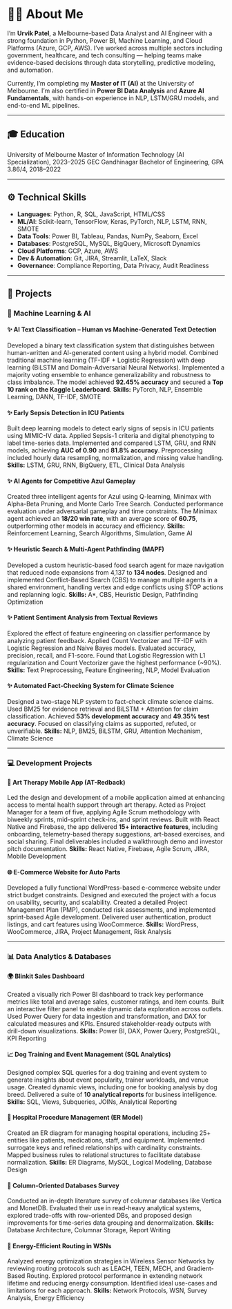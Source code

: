 # 👨‍💻 About Me

I’m **Urvik Patel**, a Melbourne-based Data Analyst and AI Engineer with a strong foundation in Python, Power BI, Machine Learning, and Cloud Platforms (Azure, GCP, AWS). I’ve worked across multiple sectors including government, healthcare, and tech consulting — helping teams make evidence-based decisions through data storytelling, predictive modeling, and automation.

Currently, I’m completing my **Master of IT (AI)** at the University of Melbourne. I’m also certified in **Power BI Data Analysis** and **Azure AI Fundamentals**, with hands-on experience in NLP, LSTM/GRU models, and end-to-end ML pipelines.

---

## 🎓 Education

University of Melbourne Master of Information Technology (AI Specialization), 2023–2025
GEC Gandhinagar Bachelor of Engineering, GPA 3.86/4, 2018–2022

---
## ⚙️ Technical Skills

* **Languages**: Python, R, SQL, JavaScript, HTML/CSS
* **ML/AI**: Scikit-learn, TensorFlow, Keras, PyTorch, NLP, LSTM, RNN, SMOTE
* **Data Tools**: Power BI, Tableau, Pandas, NumPy, Seaborn, Excel
* **Databases**: PostgreSQL, MySQL, BigQuery, Microsoft Dynamics
* **Cloud Platforms**: GCP, Azure, AWS
* **Dev & Automation**: Git, JIRA, Streamlit, LaTeX, Slack
* **Governance**: Compliance Reporting, Data Privacy, Audit Readiness

---

## 🧐 Projects

### 🚀 Machine Learning & AI

#### ✨ AI Text Classification – Human vs Machine-Generated Text Detection

Developed a binary text classification system that distinguishes between human-written and AI-generated content using a hybrid model. Combined traditional machine learning (TF-IDF + Logistic Regression) with deep learning (BiLSTM and Domain-Adversarial Neural Networks). Implemented a majority voting ensemble to enhance generalizability and robustness to class imbalance. The model achieved **92.45% accuracy** and secured a **Top 10 rank on the Kaggle Leaderboard**.
**Skills:** PyTorch, NLP, Ensemble Learning, DANN, TF-IDF, SMOTE

#### ✨ Early Sepsis Detection in ICU Patients

Built deep learning models to detect early signs of sepsis in ICU patients using MIMIC-IV data. Applied Sepsis-1 criteria and digital phenotyping to label time-series data. Implemented and compared LSTM, GRU, and RNN models, achieving **AUC of 0.90** and **81.8% accuracy**. Preprocessing included hourly data resampling, normalization, and missing value handling.
**Skills:** LSTM, GRU, RNN, BigQuery, ETL, Clinical Data Analysis

#### ✨ AI Agents for Competitive Azul Gameplay

Created three intelligent agents for Azul using Q-learning, Minimax with Alpha-Beta Pruning, and Monte Carlo Tree Search. Conducted performance evaluation under adversarial gameplay and time constraints. The Minimax agent achieved an **18/20 win rate**, with an average score of **60.75**, outperforming other models in accuracy and efficiency.
**Skills:** Reinforcement Learning, Search Algorithms, Simulation, Game AI

#### ✨ Heuristic Search & Multi-Agent Pathfinding (MAPF)

Developed a custom heuristic-based food search agent for maze navigation that reduced node expansions from 4,137 to **134 nodes**. Designed and implemented Conflict-Based Search (CBS) to manage multiple agents in a shared environment, handling vertex and edge conflicts using STOP actions and replanning logic.
**Skills:** A\*, CBS, Heuristic Design, Pathfinding Optimization

#### ✨ Patient Sentiment Analysis from Textual Reviews

Explored the effect of feature engineering on classifier performance by analyzing patient feedback. Applied Count Vectorizer and TF-IDF with Logistic Regression and Naive Bayes models. Evaluated accuracy, precision, recall, and F1-score. Found that Logistic Regression with L1 regularization and Count Vectorizer gave the highest performance (\~90%).
**Skills:** Text Preprocessing, Feature Engineering, NLP, Model Evaluation

#### ✨ Automated Fact-Checking System for Climate Science

Designed a two-stage NLP system to fact-check climate science claims. Used BM25 for evidence retrieval and BiLSTM + Attention for claim classification. Achieved **53% development accuracy** and **49.35% test accuracy**. Focused on classifying claims as supported, refuted, or unverifiable.
**Skills:** NLP, BM25, BiLSTM, GRU, Attention Mechanism, Climate Science

---

### 💻 Development Projects

#### 📱 Art Therapy Mobile App (AT-Redback)

Led the design and development of a mobile application aimed at enhancing access to mental health support through art therapy. Acted as Project Manager for a team of five, applying Agile Scrum methodology with biweekly sprints, mid-sprint check-ins, and sprint reviews. Built with React Native and Firebase, the app delivered **15+ interactive features**, including onboarding, telemetry-based therapy suggestions, art-based exercises, and social sharing. Final deliverables included a walkthrough demo and investor pitch documentation.
**Skills:** React Native, Firebase, Agile Scrum, JIRA, Mobile Development

#### 🌐 E-Commerce Website for Auto Parts

Developed a fully functional WordPress-based e-commerce website under strict budget constraints. Designed and executed the project with a focus on usability, security, and scalability. Created a detailed Project Management Plan (PMP), conducted risk assessments, and implemented sprint-based Agile development. Delivered user authentication, product listings, and cart features using WooCommerce.
**Skills:** WordPress, WooCommerce, JIRA, Project Management, Risk Analysis

---

### 📊 Data Analytics & Databases

#### 🌍 Blinkit Sales Dashboard

Created a visually rich Power BI dashboard to track key performance metrics like total and average sales, customer ratings, and item counts. Built an interactive filter panel to enable dynamic data exploration across outlets. Used Power Query for data ingestion and transformation, and DAX for calculated measures and KPIs. Ensured stakeholder-ready outputs with drill-down visualizations.
**Skills:** Power BI, DAX, Power Query, PostgreSQL, KPI Reporting

#### 📈 Dog Training and Event Management (SQL Analytics)

Designed complex SQL queries for a dog training and event system to generate insights about event popularity, trainer workloads, and venue usage. Created dynamic views, including one for booking analysis by dog breed. Delivered a suite of **10 analytical reports** for business intelligence.
**Skills:** SQL, Views, Subqueries, JOINs, Analytical Reporting

#### 🏥 Hospital Procedure Management (ER Model)

Created an ER diagram for managing hospital operations, including 25+ entities like patients, medications, staff, and equipment. Implemented surrogate keys and refined relationships with cardinality constraints. Mapped business rules to relational structures to facilitate database normalization.
**Skills:** ER Diagrams, MySQL, Logical Modeling, Database Design

#### 📃 Column-Oriented Databases Survey

Conducted an in-depth literature survey of columnar databases like Vertica and MonetDB. Evaluated their use in read-heavy analytical systems, explored trade-offs with row-oriented DBs, and proposed design improvements for time-series data grouping and denormalization.
**Skills:** Database Architecture, Columnar Storage, Report Writing

#### 🚀 Energy-Efficient Routing in WSNs

Analyzed energy optimization strategies in Wireless Sensor Networks by reviewing routing protocols such as LEACH, TEEN, MECH, and Gradient-Based Routing. Explored protocol performance in extending network lifetime and reducing energy consumption. Identified ideal use-cases and limitations for each approach.
**Skills:** Network Protocols, WSN, Survey Analysis, Energy Efficiency
